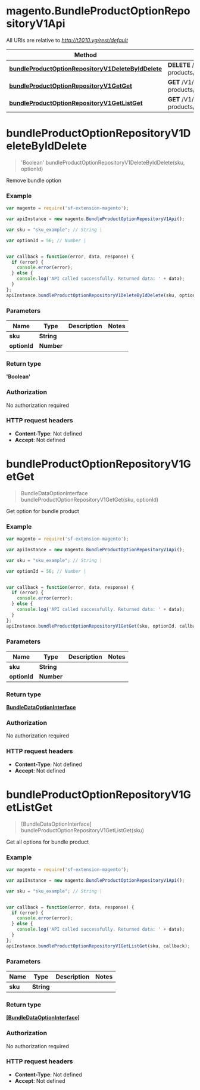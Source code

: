 # magento.BundleProductOptionRepositoryV1Api

All URIs are relative to *http://t2010.vg/rest/default*

Method | HTTP request | Description
------------- | ------------- | -------------
[**bundleProductOptionRepositoryV1DeleteByIdDelete**](BundleProductOptionRepositoryV1Api.md#bundleProductOptionRepositoryV1DeleteByIdDelete) | **DELETE** /V1/bundle-products/{sku}/options/{optionId} | 
[**bundleProductOptionRepositoryV1GetGet**](BundleProductOptionRepositoryV1Api.md#bundleProductOptionRepositoryV1GetGet) | **GET** /V1/bundle-products/{sku}/options/{optionId} | 
[**bundleProductOptionRepositoryV1GetListGet**](BundleProductOptionRepositoryV1Api.md#bundleProductOptionRepositoryV1GetListGet) | **GET** /V1/bundle-products/{sku}/options/all | 


<a name="bundleProductOptionRepositoryV1DeleteByIdDelete"></a>
# **bundleProductOptionRepositoryV1DeleteByIdDelete**
> &#39;Boolean&#39; bundleProductOptionRepositoryV1DeleteByIdDelete(sku, optionId)



Remove bundle option

### Example
```javascript
var magento = require('sf-extension-magento');

var apiInstance = new magento.BundleProductOptionRepositoryV1Api();

var sku = "sku_example"; // String | 

var optionId = 56; // Number | 


var callback = function(error, data, response) {
  if (error) {
    console.error(error);
  } else {
    console.log('API called successfully. Returned data: ' + data);
  }
};
apiInstance.bundleProductOptionRepositoryV1DeleteByIdDelete(sku, optionId, callback);
```

### Parameters

Name | Type | Description  | Notes
------------- | ------------- | ------------- | -------------
 **sku** | **String**|  | 
 **optionId** | **Number**|  | 

### Return type

**&#39;Boolean&#39;**

### Authorization

No authorization required

### HTTP request headers

 - **Content-Type**: Not defined
 - **Accept**: Not defined

<a name="bundleProductOptionRepositoryV1GetGet"></a>
# **bundleProductOptionRepositoryV1GetGet**
> BundleDataOptionInterface bundleProductOptionRepositoryV1GetGet(sku, optionId)



Get option for bundle product

### Example
```javascript
var magento = require('sf-extension-magento');

var apiInstance = new magento.BundleProductOptionRepositoryV1Api();

var sku = "sku_example"; // String | 

var optionId = 56; // Number | 


var callback = function(error, data, response) {
  if (error) {
    console.error(error);
  } else {
    console.log('API called successfully. Returned data: ' + data);
  }
};
apiInstance.bundleProductOptionRepositoryV1GetGet(sku, optionId, callback);
```

### Parameters

Name | Type | Description  | Notes
------------- | ------------- | ------------- | -------------
 **sku** | **String**|  | 
 **optionId** | **Number**|  | 

### Return type

[**BundleDataOptionInterface**](BundleDataOptionInterface.md)

### Authorization

No authorization required

### HTTP request headers

 - **Content-Type**: Not defined
 - **Accept**: Not defined

<a name="bundleProductOptionRepositoryV1GetListGet"></a>
# **bundleProductOptionRepositoryV1GetListGet**
> [BundleDataOptionInterface] bundleProductOptionRepositoryV1GetListGet(sku)



Get all options for bundle product

### Example
```javascript
var magento = require('sf-extension-magento');

var apiInstance = new magento.BundleProductOptionRepositoryV1Api();

var sku = "sku_example"; // String | 


var callback = function(error, data, response) {
  if (error) {
    console.error(error);
  } else {
    console.log('API called successfully. Returned data: ' + data);
  }
};
apiInstance.bundleProductOptionRepositoryV1GetListGet(sku, callback);
```

### Parameters

Name | Type | Description  | Notes
------------- | ------------- | ------------- | -------------
 **sku** | **String**|  | 

### Return type

[**[BundleDataOptionInterface]**](BundleDataOptionInterface.md)

### Authorization

No authorization required

### HTTP request headers

 - **Content-Type**: Not defined
 - **Accept**: Not defined

